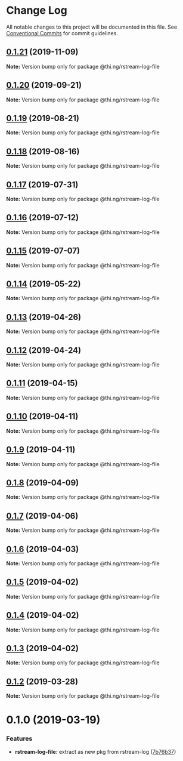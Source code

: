 # Change Log

All notable changes to this project will be documented in this file.
See [Conventional Commits](https://conventionalcommits.org) for commit guidelines.

## [0.1.21](https://github.com/thi-ng/umbrella/compare/@thi.ng/rstream-log-file@0.1.20...@thi.ng/rstream-log-file@0.1.21) (2019-11-09)

**Note:** Version bump only for package @thi.ng/rstream-log-file





## [0.1.20](https://github.com/thi-ng/umbrella/compare/@thi.ng/rstream-log-file@0.1.19...@thi.ng/rstream-log-file@0.1.20) (2019-09-21)

**Note:** Version bump only for package @thi.ng/rstream-log-file





## [0.1.19](https://github.com/thi-ng/umbrella/compare/@thi.ng/rstream-log-file@0.1.18...@thi.ng/rstream-log-file@0.1.19) (2019-08-21)

**Note:** Version bump only for package @thi.ng/rstream-log-file





## [0.1.18](https://github.com/thi-ng/umbrella/compare/@thi.ng/rstream-log-file@0.1.17...@thi.ng/rstream-log-file@0.1.18) (2019-08-16)

**Note:** Version bump only for package @thi.ng/rstream-log-file





## [0.1.17](https://github.com/thi-ng/umbrella/compare/@thi.ng/rstream-log-file@0.1.16...@thi.ng/rstream-log-file@0.1.17) (2019-07-31)

**Note:** Version bump only for package @thi.ng/rstream-log-file





## [0.1.16](https://github.com/thi-ng/umbrella/compare/@thi.ng/rstream-log-file@0.1.15...@thi.ng/rstream-log-file@0.1.16) (2019-07-12)

**Note:** Version bump only for package @thi.ng/rstream-log-file





## [0.1.15](https://github.com/thi-ng/umbrella/compare/@thi.ng/rstream-log-file@0.1.14...@thi.ng/rstream-log-file@0.1.15) (2019-07-07)

**Note:** Version bump only for package @thi.ng/rstream-log-file





## [0.1.14](https://github.com/thi-ng/umbrella/compare/@thi.ng/rstream-log-file@0.1.13...@thi.ng/rstream-log-file@0.1.14) (2019-05-22)

**Note:** Version bump only for package @thi.ng/rstream-log-file





## [0.1.13](https://github.com/thi-ng/umbrella/compare/@thi.ng/rstream-log-file@0.1.12...@thi.ng/rstream-log-file@0.1.13) (2019-04-26)

**Note:** Version bump only for package @thi.ng/rstream-log-file





## [0.1.12](https://github.com/thi-ng/umbrella/compare/@thi.ng/rstream-log-file@0.1.11...@thi.ng/rstream-log-file@0.1.12) (2019-04-24)

**Note:** Version bump only for package @thi.ng/rstream-log-file





## [0.1.11](https://github.com/thi-ng/umbrella/compare/@thi.ng/rstream-log-file@0.1.10...@thi.ng/rstream-log-file@0.1.11) (2019-04-15)

**Note:** Version bump only for package @thi.ng/rstream-log-file





## [0.1.10](https://github.com/thi-ng/umbrella/compare/@thi.ng/rstream-log-file@0.1.9...@thi.ng/rstream-log-file@0.1.10) (2019-04-11)

**Note:** Version bump only for package @thi.ng/rstream-log-file





## [0.1.9](https://github.com/thi-ng/umbrella/compare/@thi.ng/rstream-log-file@0.1.8...@thi.ng/rstream-log-file@0.1.9) (2019-04-11)

**Note:** Version bump only for package @thi.ng/rstream-log-file





## [0.1.8](https://github.com/thi-ng/umbrella/compare/@thi.ng/rstream-log-file@0.1.7...@thi.ng/rstream-log-file@0.1.8) (2019-04-09)

**Note:** Version bump only for package @thi.ng/rstream-log-file





## [0.1.7](https://github.com/thi-ng/umbrella/compare/@thi.ng/rstream-log-file@0.1.6...@thi.ng/rstream-log-file@0.1.7) (2019-04-06)

**Note:** Version bump only for package @thi.ng/rstream-log-file





## [0.1.6](https://github.com/thi-ng/umbrella/compare/@thi.ng/rstream-log-file@0.1.5...@thi.ng/rstream-log-file@0.1.6) (2019-04-03)

**Note:** Version bump only for package @thi.ng/rstream-log-file





## [0.1.5](https://github.com/thi-ng/umbrella/compare/@thi.ng/rstream-log-file@0.1.4...@thi.ng/rstream-log-file@0.1.5) (2019-04-02)

**Note:** Version bump only for package @thi.ng/rstream-log-file





## [0.1.4](https://github.com/thi-ng/umbrella/compare/@thi.ng/rstream-log-file@0.1.3...@thi.ng/rstream-log-file@0.1.4) (2019-04-02)

**Note:** Version bump only for package @thi.ng/rstream-log-file





## [0.1.3](https://github.com/thi-ng/umbrella/compare/@thi.ng/rstream-log-file@0.1.2...@thi.ng/rstream-log-file@0.1.3) (2019-04-02)

**Note:** Version bump only for package @thi.ng/rstream-log-file





## [0.1.2](https://github.com/thi-ng/umbrella/compare/@thi.ng/rstream-log-file@0.1.1...@thi.ng/rstream-log-file@0.1.2) (2019-03-28)

**Note:** Version bump only for package @thi.ng/rstream-log-file







# 0.1.0 (2019-03-19)


### Features

* **rstream-log-file:** extract as new pkg from rstream-log ([7b76b37](https://github.com/thi-ng/umbrella/commit/7b76b37))
